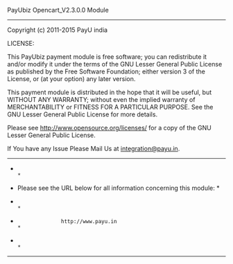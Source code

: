 PayUbiz Opencart_V2.3.0.0 Module

-----------------------------------------------------------------------------

Copyright (c) 2011-2015 PayU india

LICENSE:

This PayUbiz payment module is free software; you can redistribute it and/or modify
it under the terms of the GNU Lesser General Public License as published
by the Free Software Foundation; either version 3 of the License, or (at
your option) any later version.

This payment module is distributed in the hope that it will be useful, but
WITHOUT ANY WARRANTY; without even the implied warranty of MERCHANTABILITY
or FITNESS FOR A PARTICULAR PURPOSE. See the GNU Lesser General Public
License for more details.

Please see http://www.opensource.org/licenses/ for a copy of the GNU Lesser
General Public License.

If You have any Issue Please Mail Us at integration@payu.in.


******************************************************************************
*                                                                            *
*    Please see the URL below for all information concerning this module:    *
*                                                                            *
*                   http://www.payu.in                                       *
*                                                                            *
******************************************************************************